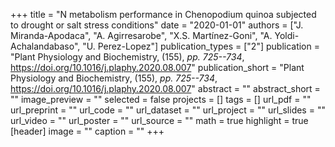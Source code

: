 +++
title = "N metabolism performance in Chenopodium quinoa subjected to drought or salt stress conditions"
date = "2020-01-01"
authors = ["J. Miranda-Apodaca", "A. Agirresarobe", "X.S. Martínez-Goni", "A. Yoldi-Achalandabaso", "U. Perez-Lopez"]
publication_types = ["2"]
publication = "Plant Physiology and Biochemistry, (155), _pp. 725--734_, https://doi.org/10.1016/j.plaphy.2020.08.007"
publication_short = "Plant Physiology and Biochemistry, (155), _pp. 725--734_, https://doi.org/10.1016/j.plaphy.2020.08.007"
abstract = ""
abstract_short = ""
image_preview = ""
selected = false
projects = []
tags = []
url_pdf = ""
url_preprint = ""
url_code = ""
url_dataset = ""
url_project = ""
url_slides = ""
url_video = ""
url_poster = ""
url_source = ""
math = true
highlight = true
[header]
image = ""
caption = ""
+++
